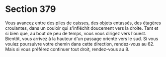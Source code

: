 # Section 379

Vous avancez entre des piles de caisses, des objets entassés, des 
étagères croulantes, dans un couloir qui s'infléchit doucement 
vers la droite. Tant et si bien que, au bout de peu de temps, vous 
vous dirigez vers l'ouest. Bientôt, vous arrivez à la hauteur d'un 
passage orienté vers le sud. Si vous voulez poursuivre votre 
chemin dans cette direction, rendez-vous au 62. Mais si vous 
préférez continuer tout droit, rendez-vous au 8.